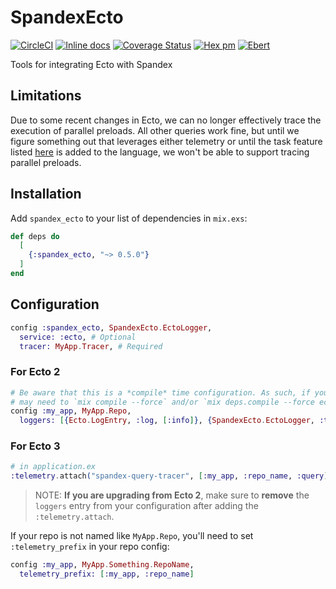# SpandexEcto

[![CircleCI](https://circleci.com/gh/spandex-project/spandex_ecto.svg?style=svg)](https://circleci.com/gh/spandex-project/spandex_ecto)
[![Inline docs](http://inch-ci.org/github/spandex-project/spandex_ecto.svg)](http://inch-ci.org/github/spandex-project/spandex_ecto)
[![Coverage Status](https://coveralls.io/repos/github/spandex-project/spandex_ecto/badge.svg)](https://coveralls.io/github/spandex-project/spandex_ecto)
[![Hex pm](http://img.shields.io/hexpm/v/spandex_ecto.svg?style=flat)](https://hex.pm/packages/spandex_ecto)
[![Ebert](https://ebertapp.io/github/spandex-project/spandex_ecto.svg)](https://ebertapp.io/github/spandex-project/spandex_ecto)

Tools for integrating Ecto with Spandex

## Limitations

Due to some recent changes in Ecto, we can no longer effectively trace the
execution of parallel preloads. All other queries work fine, but until we figure
something out that leverages either telemetry or until the task feature listed
[here](https://github.com/elixir-ecto/ecto/issues/2843) is added to the
language, we won't be able to support tracing parallel preloads.

## Installation

Add `spandex_ecto` to your list of dependencies in `mix.exs`:

```elixir
def deps do
  [
    {:spandex_ecto, "~> 0.5.0"}
  ]
end
```

## Configuration

```elixir
config :spandex_ecto, SpandexEcto.EctoLogger,
  service: :ecto, # Optional
  tracer: MyApp.Tracer, # Required
```

### For Ecto 2

```elixir
# Be aware that this is a *compile* time configuration. As such, if you change this you
# may need to `mix compile --force` and/or `mix deps.compile --force ecto`
config :my_app, MyApp.Repo,
  loggers: [{Ecto.LogEntry, :log, [:info]}, {SpandexEcto.EctoLogger, :trace, ["database_name"]}]

```

### For Ecto 3

```elixir
# in application.ex
:telemetry.attach("spandex-query-tracer", [:my_app, :repo_name, :query], &SpandexEcto.TelemetryAdapter.handle_event/4, nil)
```

> NOTE: **If you are upgrading from Ecto 2**, make sure to **remove** the `loggers`
> entry from your configuration after adding the `:telemetry.attach`.

If your repo is not named like `MyApp.Repo`, you'll need to set `:telemetry_prefix` in your repo config:

```elixir
config :my_app, MyApp.Something.RepoName,
  telemetry_prefix: [:my_app, :repo_name]
```
